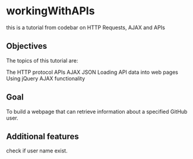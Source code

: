 # workingWithAPIs
this is a tutorial from codebar  on HTTP Requests, AJAX and APIs

## Objectives
The topics of this tutorial are: 

The HTTP protocol
APIs
AJAX
JSON
Loading API data into web pages
Using jQuery AJAX functionality

## Goal
To build a webpage that can retrieve information about a specified GitHub user.

## Additional features 
check if user name exist. 

